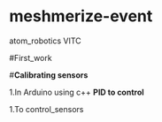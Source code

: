 # meshmerize-event
atom_robotics VITC  

#First_work   

#**Calibrating sensors**  

1.In Arduino using c++
**PID to control**  

1.To control_sensors
